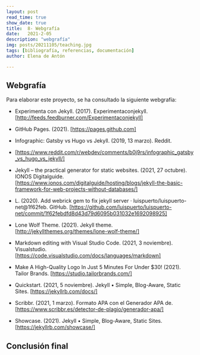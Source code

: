 ```yaml
---
layout: post
read_time: true
show_date: true
title:  8- Webgrafía
date:   2021-2-05
description: "webgrafía"
img: posts/20211105/teaching.jpg
tags: [bibliografía, referencias, documentación]
author: Elena de Antón

---
```


## Webgrafía
Para elaborar este proyecto, se ha consultado la siguiente webgrafía:

- Experimenta con Jekyll. (2017). Experimentaconjekyll. [http://feeds.feedburner.com/Experimentaconjekyll]

- GitHub Pages. (2021). 
  [https://pages.github.com]
- Infographic: Gatsby vs Hugo vs Jekyll. (2019, 13 marzo). Reddit. 
- [https://www.reddit.com/r/webdev/comments/b0j9rs/infographic_gatsby_vs_hugo_vs_jekyll/]
- Jekyll – the practical generator for static websites. (2021, 27 octubre). IONOS Digitalguide. [https://www.ionos.com/digitalguide/hosting/blogs/jekyll-the-basic-framework-for-web-projects-without-databases/]
- L. (2020). Add webrick gem to fix jekyll server · luispuerto/luispuerto-net@1f62feb. GitHub. [https://github.com/luispuerto/luispuerto-net/commit/1f62febdfd8d43d79d6095b031032e1692098925]
- Lone Wolf Theme. (2021). Jekyll theme. [http://jekyllthemes.org/themes/lone-wolf-theme/]
- Markdown editing with Visual Studio Code. (2021, 3 noviembre). Visualstudio. [https://code.visualstudio.com/docs/languages/markdown]
- Make A High-Quality Logo In Just 5 Minutes For Under $30! (2021). Tailor Brands. [https://studio.tailorbrands.com/]
- Quickstart. (2021, 5 noviembre). Jekyll • Simple, Blog-Aware, Static Sites. [https://jekyllrb.com/docs/]
- Scribbr. (2021, 1 marzo). Formato APA con el Generador APA de. [https://www.scribbr.es/detector-de-plagio/generador-apa/]
- Showcase. (2021). Jekyll • Simple, Blog-Aware, Static Sites. [https://jekyllrb.com/showcase/]




## Conclusión final


